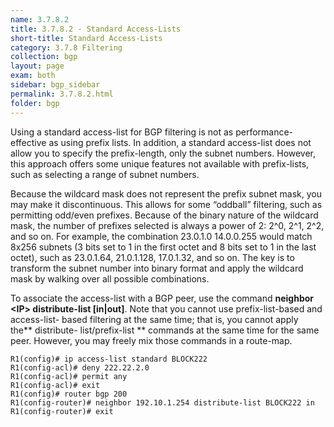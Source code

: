 ```yaml
---
name: 3.7.8.2
title: 3.7.8.2 - Standard Access-Lists
short-title: Standard Access-Lists
category: 3.7.8 Filtering
collection: bgp
layout: page
exam: both
sidebar: bgp_sidebar
permalink: 3.7.8.2.html
folder: bgp
---
```

Using a standard access-list for BGP filtering is not as performance-effective as using prefix lists. In addition, a standard access-list does not allow you to specify the prefix-length, only the subnet numbers. However, this approach offers some unique features not available with prefix-lists, such as selecting a range of subnet numbers.

Because the wildcard mask does not represent the prefix subnet mask, you may make it discontinuous. This allows for some “oddball” filtering, such as permitting odd/even prefixes. Because of the binary nature of the wildcard mask, the number of prefixes selected is always a power of 2: 2^0, 2^1, 2^2, and so on. For example, the combination 23.0.1.0 14.0.0.255 would match 8x256 subnets (3 bits set to 1 in the first octet and 8 bits set to 1 in the last octet), such as 23.0.1.64, 21.0.1.128, 17.0.1.32, and so on. The key is to transform the subnet number into binary format and apply the wildcard mask by walking over all possible combinations.

To associate the access-list with a BGP peer, use the command **neighbor \<IP\> distribute-list [in|out]**. Note that you cannot use prefix-list-based and access-list- based filtering at the same time; that is, you cannot apply the** distribute- list/prefix-list ** commands at the same time for the same peer. However, you may freely mix those commands in a route-map.
```
R1(config)# ip access-list standard BLOCK222
R1(config-acl)# deny 222.22.2.0
R1(config-acl)# permit any
R1(config-acl)# exit
R1(config)# router bgp 200
R1(config-router)# neighbor 192.10.1.254 distribute-list BLOCK222 in
R1(config-router)# exit
```

